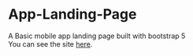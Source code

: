 # App-Landing-Page
A Basic mobile app landing page built with bootstrap 5
<br>
You can see the site <a href="https://rohitmirchandani.github.io/App-Landing-Page">here</a>.

